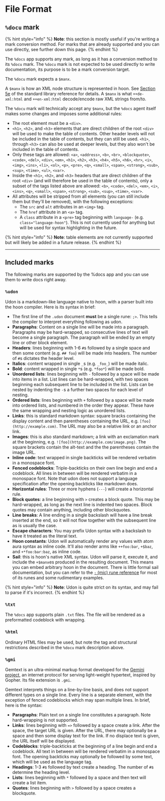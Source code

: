 # File Format

## `%docu` mark

{% hint style="info" %}
**Note**: this section is mostly useful if you're writing a mark conversion method. For marks that are already supported and you can use directly, see further down this page.
{% endhint %}

The `%docs` app supports any mark, as long as it has a conversion method to its `%docu` mark. The `%docu` mark is not expected to be used directly to write documentation, its purpose is to be a mark conversion target.

The `%docu` mark expects a `$manx`.

A `$manx` is how an XML node structure is represented in hoon. See [Section 5e](../../language/hoon/reference/stdlib/5e#manx) of the standard library reference for details. A `$manx` is what `++de-xml:html` and `++en-xml:html` decode/encode raw XML strings from/to.

The `%docu` mark will technically accept any `$manx`, but the `%docs` agent itself makes some changes and imposes some additional rules:

- The root element must be a `<div>`.
- `<h1>`, `<h2>`, and `<h3>` elements that are direct children of the root `<div>` will be used to make the table of contents. Other header levels will not be included in the table of contents, but they can still be used. `<h1>`, through `<h3>` can also be used at deeper levels, but they also won't be included in the table of contents.
- Only these tags are allowed: `<a>`, `<address>`, `<b>`, `<br>`, `<blockquote>`, `<code>`, `<del>`, `<div>`, `<em>`, `<h1>`, `<h2>`, `<h3>`, `<h4>`, `<h5>`, `<h6>`, `<hr>`, `<i>`, `<img>`, `<ins>`, `<li>`, `<ol>`, `<p>`, `<pre>`, `<q>`, `<small>`, `<span>`, `<strong>`, `<sub>`, `<sup>`, `<time>`, `<ul>`, `<var>`.
- Inside the `<h1>`, `<h2>`, and `<h3>` headers that are direct children of the root `<div>` (and will therefore be used in the table of contents), only a subset of the tags listed above are allowed: `<b>`, `<code>`, `<del>`, `<em>`, `<i>`, `<ins>`, `<q>`, `<small>`, `<span>`, `<strong>`, `<sub>`, `<sup>`, `<time>`, `<var>`.
- All attributes will be stripped from all elements (you can still include them but they'll be removed), with the following exceptions:
  - The `src` and `alt` attributes in an `<img>` tag.
  - The `href` attribute in an `<a>` tag.
  - A `class` attribute in a `<pre>` tag beginning with `language-` (e.g. `class="language-hoon"`). This is not currently used for anything but will be used for syntax highlighting in the future.

{% hint style="info" %}
**Note**: table elements are not currently supported but will likely be added in a future release.
{% endhint %}

---

## Included marks

The following marks are supported by the %docs app and you can use them to write docs right away.

### `%udon`

Udon is a markdown-like language native to hoon, with a parser built into the hoon compiler. Here is its syntax in brief:

- The first line of the `.udon` document **must** be a single rune: `;>`. This tells the compiler to interpret everything following as udon.
- **Paragraphs**: Content on a single line will be made into a paragraph. Paragraphs may be hard-wrapped, so consecutive lines of text will become a single paragraph. The paragraph will be ended by an empty line or other block element.
- **Headers**: lines beginning with 1-6 `#`s followed by a single space and then some content (e.g. `## foo`) will be made into headers. The number of `#`s dictates the header level.
- **Italics**: content wrapped in single `_`s (e.g. `_foo_`) will be made italic.
- **Bold**: content wrapped in single `*`s (e.g. `*foo*`) will be made bold.
- **Unordered lists**: lines beginning with `-` followed by a space will be made into items in a list. List lines can be hard-wrapped, with two spaces beginning each subsequent line to be included in the list. Lists can be nested by indenting the `-`s a further two spaces for each level of nesting.
- **Ordered lists**: lines beginning with `+` followed by a space will be made into ordered lists, and numbered in the order they appear. These have the same wrapping and nesting logic as unordered lists.
- **Links**: this is standard markdown syntax: square bracks containing the display content and then parentheses containing the URL, e.g. `[foo](http://example.com)`. The URL may also be a relative link or an anchor link.
- **Images**: this is also standard markdown; a link with an exclamation mark at the beginning, e.g. `![foo](http://example.com/image.png)`. The square brackets contain the alt-text and the the parentheses contain the image URL.
- **Inline code**: text wrapped in single backticks will be rendered verbatim in a monospace font.
- **Fenced codeblocks**: Triple-backticks on their own line begin and end a codeblock. All lines in between will be rendered verbatim in a monospace font. Note that udon does not support a language specification after the opening backticks like markdown does.
- **Horizontal rules**: Three or more hyphens (`---`) will create a horizontal rule.
- **Block quotes**: a line beginning with `>` creates a block quote. This may be hard-wrapped, as long as the next line is indented two spaces. Block quotes may contain anything, including other blockquotes.
- **Line breaks**: A line ending in a single backslash will have a line break inserted at the end, so it will not flow together with the subsequent line as is usually the case.
- **Escape characters**: You may prefix Udon syntax with a backslash to have it treated as the literal text.
- **Hoon constants**: Udon will automatically render any values with atom aura syntax as inline code. It'll also render arms like `++foo:bar`, `+$baz`, and `+*foo:bar:baz`, as inline code.
- **Sail**: this is hoon's native XML syntax. Udon will parse it, execute it, and include the `+$manx`es produced in the resulting document. This means you can embed arbitrary hoon in the document. There is little formal sail documentation, but you can refer to the [`;` (mic) rune reference](../../language/hoon/reference/rune/mic) for most of its runes and some rudimentary examples.

{% hint style="info" %}
**Note**: Udon is quite strict on its syntax, and may fail to parse if it's incorrect.
{% endhint %}

### `%txt`

The `%docs` app supports plain `.txt` files. The file will be rendered as a preformatted codeblock with wrapping.

### `%html`

Ordinary HTML files may be used, but note the tag and structural restrictions described in the `%docu` mark description above.

### `%gmi`

Gemtext is an ultra-minimal markup format developed for the [Gemini
project](https://gemini.circumlunar.space/), an internet protocol for serving
light-weight hypertext, inspired by Gopher. Its file extension is `.gmi`.

Gemtext interprets things on a line-by-line basis, and does not support different types on a single line. Every line is a separate element, with the exception of fenced codeblocks which may span multiple lines. In brief, here is the syntax:

- **Paragraphs**: Plain text on a single line constitutes a paragraph. Note hard-wrapping is not supported.
- **Links**: lines beginning with `=>` followed by a space create a link. After the space, the target URL is given. After the URL, there may optionally be a space and then some display text for the link. If no displace text is given, the URL itself will be displayed.
- **Codeblocks**: triple-backticks at the beginning of a line begin and end a codeblock. All text in between will be rendered verbatim in a monospace font. The opening backticks may optionally be followed by some text, which will be used as the language tag.
- **Headings**: 1-3 `#`s followed by text create a heading. The number of `#`s determine the heading level.
- **Lists**: lines beginning with `*` followed by a space and then text will create a list item.
- **Quotes**: lines beginning with `>` followed by a space creates a blockquote.
